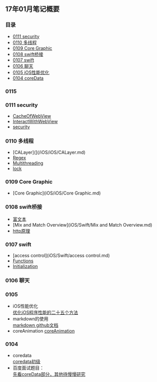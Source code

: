 ## 17年01月笔记概要

### 目录

* [0111 security](#0111)
* [0110 多线程](#0110)
* [0109 Core Graphic](#0109)
* [0108 swift桥接](#0108)
* [0107 swift](#0107)
* [0106 聊天](#0106)
* [0105 iOS性能优化](#0105)
* [0104 coreData](#0104)

### 0115


### 0111 security
  * [CacheOfWebView](/iOS/iOS/CacheOfWebView.md)
  * [InteractWithWebView](/iOS/iOS/InteractWithWebView.md)
  * [security](/iOS/iOS/security.md)

### 0110 多线程
  * [CALayer](](/iOS/iOS/CALayer.md)              
  * [Regex](/iOS/iOS/Regex.md)                
  * [Multithreading](/iOS/iOS/Multithreading.md)
  * [lock](/iOS/iOS/lock.md)      

### 0109  Core Graphic
  * [Core Graphic](iOS/iOS/Core Graphic.md)

### 0108 swift桥接
  * [富文本](iOS/iOS/富文本.md)                 
  * [Mix and Match Overview](iOS/Swift/Mix and Match Overview.md)
  * [http原理](iOS/iOS/NetWork.md)          

### 0107 swift

  * [access control](iOS/Swift/access control.md)
  * [Functions](iOS/Swift/functions.md)
  * [Initialization](iOS/Swift/Initialization.md)

### 0106 聊天

### 0105
  * iOS性能优化  
  [优化iOS程序性能的二十五个方法](http://www.code4app.com/blog-822721-729.html)
  * markdown的使用  
  [markdown github文档](https://guides.github.com/features/mastering-markdown/)  
  * coreAnimation
  [coreAnimation](http://www.code4app.com/thread-12087-1-1.html)

### 0104
  * coredata  
  [coredata初级](http://blog.csdn.net/ruglcc/article/details/50557344)
  * 百度面试题目：  
  [先看coreData部分，其他待慢慢研究](http://www.jianshu.com/p/4d7292741f5)
